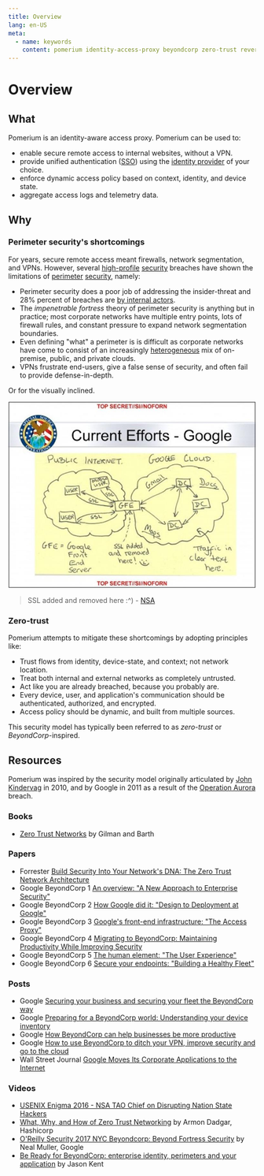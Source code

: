```yaml
---
title: Overview
lang: en-US
meta:
  - name: keywords
    content: pomerium identity-access-proxy beyondcorp zero-trust reverse-proxy ztn
---
```


# Overview

## What

Pomerium is an identity-aware access proxy. Pomerium can be used to:

- enable secure remote access to internal websites, without a VPN.
- provide unified authentication ([SSO]) using the [identity provider] of your choice.
- enforce dynamic access policy based on context, identity, and device state.
- aggregate access logs and telemetry data.

## Why

### Perimeter security's shortcomings

For years, secure remote access meant firewalls, network segmentation, and VPNs. However, several [high-profile](https://en.wikipedia.org/wiki/Operation_Aurora) [security](https://krebsonsecurity.com/2014/02/target-hackers-broke-in-via-hvac-company/) breaches have shown the limitations of [perimeter](https://www.redbooks.ibm.com/redpapers/pdfs/redp4397.pdf) [security](https://en.wikipedia.org/wiki/Perimeter_Security), namely:

- Perimeter security does a poor job of addressing the insider-threat and 28% percent of breaches are [by internal actors](http://www.documentwereld.nl/files/2018/Verizon-DBIR_2018-Main_report.pdf).
- The _impenetrable fortress_ theory of perimeter security is anything but in practice; most corporate networks have multiple entry points, lots of firewall rules, and constant pressure to expand network segmentation boundaries.
- Even defining "what" a perimeter is is difficult as corporate networks have come to consist of an increasingly [heterogeneous](https://youtu.be/bDJb8WOJYdA?t=532) mix of on-premise, public, and private clouds.
- VPNs frustrate end-users, give a false sense of security, and often fail to provide defense-in-depth.

Or for the visually inclined.

![NSA exploiting google's SSL termination](./google-cloud-exploitation620x466.jpg)

> SSL added and removed here :^) - [NSA](https://www.zdnet.com/article/google-the-nsa-and-the-need-for-locking-down-datacenter-traffic/)

### Zero-trust

Pomerium attempts to mitigate these shortcomings by adopting principles like:

- Trust flows from identity, device-state, and context; not network location.
- Treat both internal and external networks as completely untrusted.
- Act like you are already breached, because you probably are.
- Every device, user, and application's communication should be authenticated, authorized, and encrypted.
- Access policy should be dynamic, and built from multiple sources.

This security model has typically been referred to as *zero-trust* or *BeyondCorp*-inspired. 

## Resources

Pomerium was inspired by the security model originally articulated by [John Kindervag](http://www.virtualstarmedia.com/downloads/Forrester_zero_trust_DNA.pdf) in 2010, and by Google in 2011 as a result of the [Operation Aurora](https://en.wikipedia.org/wiki/Operation_Aurora) breach.


### Books

- [Zero Trust Networks](http://shop.oreilly.com/product/0636920052265.do) by Gilman and Barth

### Papers

- Forrester [Build Security Into Your Network's DNA: The Zero Trust Network Architecture](http://www.virtualstarmedia.com/downloads/Forrester_zero_trust_DNA.pdf)
- Google BeyondCorp 1 [An overview: "A New Approach to Enterprise Security"](https://research.google.com/pubs/pub43231.html)
- Google BeyondCorp 2 [How Google did it: "Design to Deployment at Google"](https://research.google.com/pubs/pub44860.html)
- Google BeyondCorp 3 [Google's front-end infrastructure: "The Access Proxy"](https://research.google.com/pubs/pub45728.html)
- Google BeyondCorp 4 [Migrating to BeyondCorp: Maintaining Productivity While Improving Security](https://research.google.com/pubs/pub46134.html)
- Google BeyondCorp 5 [The human element: "The User Experience"](https://research.google.com/pubs/pub46366.html)
- Google BeyondCorp 6 [Secure your endpoints: "Building a Healthy Fleet"](https://ai.google/research/pubs/pub47356)

### Posts

- Google [Securing your business and securing your fleet the BeyondCorp way](https://cloud.google.com/blog/products/identity-security/securing-your-business-and-securing-your-fleet-the-beyondcorp-way)
- Google [Preparing for a BeyondCorp world: Understanding your device inventory](https://cloud.google.com/blog/products/identity-security/preparing-beyondcorp-world-understanding-your-device-inventory)
- Google [How BeyondCorp can help businesses be more productive](https://www.blog.google/products/google-cloud/how-beyondcorp-can-help-businesses-be-more-productive/)
- Google [How to use BeyondCorp to ditch your VPN, improve security and go to the cloud](https://www.blog.google/products/google-cloud/how-use-beyondcorp-ditch-your-vpn-improve-security-and-go-cloud/)
- Wall Street Journal [Google Moves Its Corporate Applications to the Internet](https://blogs.wsj.com/cio/2015/05/11/google-moves-its-corporate-applications-to-the-internet/)

### Videos

- [USENIX Enigma 2016 - NSA TAO Chief on Disrupting Nation State Hackers](https://youtu.be/bDJb8WOJYdA?list=PLKb9-P1fRHxhSmCy5OaYZ5spcY8v3Pbaf)
- [What, Why, and How of Zero Trust Networking](https://youtu.be/eDVHIfVSdIo?list=PLKb9-P1fRHxhSmCy5OaYZ5spcY8v3Pbaf) by Armon Dadgar, Hashicorp
- [O'Reilly Security 2017 NYC Beyondcorp: Beyond Fortress Security](https://youtu.be/oAvDASLehpY?list=PLKb9-P1fRHxhSmCy5OaYZ5spcY8v3Pbaf) by Neal Muller, Google
- [Be Ready for BeyondCorp: enterprise identity, perimeters and your application](https://youtu.be/5UiWAlwok1s?list=PLKb9-P1fRHxhSmCy5OaYZ5spcY8v3Pbaf) by Jason Kent

[identity provider]: ../docs/identity-providers.md
[sso]: https://en.wikipedia.org/wiki/Single_sign-on
